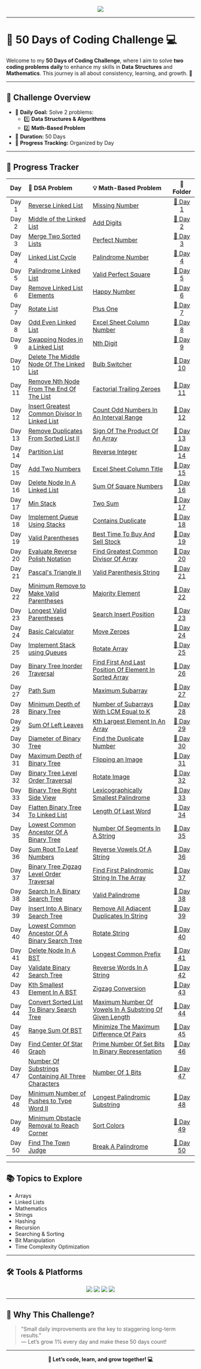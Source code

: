<p align="center">
  <img src="https://readme-typing-svg.herokuapp.com?font=Fira+Code&size=25&duration=3000&pause=500&color=FF5733&center=true&vCenter=true&width=800&height=50&lines=🚀+50+Days+of+Coding+Challenge+🎯" />
</p>

---

# 🌟 50 Days of Coding Challenge 💻

Welcome to my **50 Days of Coding Challenge**, where I aim to solve **two coding problems daily** to enhance my skills in **Data Structures** and **Mathematics**. This journey is all about consistency, learning, and growth. 🚀

---

## 🎯 Challenge Overview

- 🧩 **Daily Goal:** Solve 2 problems:
  - 1️⃣ **Data Structures & Algorithms**
  - 2️⃣ **Math-Based Problem**
- 📅 **Duration:** 50 Days
- 📂 **Progress Tracking:** Organized by Day

---

## 📅 Progress Tracker

| Day  | 🧠 DSA Problem                | 💡 Math-Based Problem         | 📂 Folder       |
|:----:|:-----------------------------|:-----------------------------|:---------------:|
| Day 1 | [Reverse Linked List](https://leetcode.com/problems/reverse-linked-list/) | [Missing Number](https://leetcode.com/problems/missing-number/) | [📁 Day 1](./Day%201/) |
| Day 2 | [Middle of the Linked List](https://leetcode.com/problems/middle-of-the-linked-list/) | [Add Digits](https://leetcode.com/problems/add-digits/) | [📁 Day 2](./Day%202/) |
| Day 3 | [Merge Two Sorted Lists](https://leetcode.com/problems/merge-two-sorted-lists/) | [Perfect Number](https://leetcode.com/problems/perfect-number/) | [📁 Day 3](./Day%203/) |
| Day 4 | [Linked List Cycle](https://leetcode.com/problems/linked-list-cycle/) | [Palindrome Number](https://leetcode.com/problems/palindrome-number/) | [📁 Day 4](./Day%204/) |
| Day 5 | [Palindrome Linked List](https://leetcode.com/problems/linked-list-cycle/) | [Valid Perfect Square](https://leetcode.com/problems/valid-perfect-square/) | [📁 Day 5](./Day%205/)    |
| Day 6 | [Remove Linked List Elements](https://leetcode.com/problems/remove-linked-list-elements/)| [Happy Number](https://leetcode.com/problems/happy-number/) | [📁 Day 6](./Day%206/)    |
| Day 7 | [Rotate List](https://leetcode.com/problems/rotate-list/)| [Plus One](https://leetcode.com/problems/plus-one/) | [📁 Day 7](./Day%207/)    |
| Day 8 | [Odd Even Linked List](https://leetcode.com/problems/odd-even-linked-list/)| [Excel Sheet Column Number](https://leetcode.com/problems/excel-sheet-column-number/)| [📁 Day 8](./Day%208/)    |
| Day 9 | [Swapping Nodes in a Linked List](https://leetcode.com/problems/swapping-nodes-in-a-linked-list/)| [Nth Digit](https://leetcode.com/problems/nth-digit/)| [📁 Day 9](./Day%209/)    |
| Day 10 | [Delete The Middle Node Of The Linked List](https://leetcode.com/problems/delete-the-middle-node-of-a-linked-list/)|[Bulb Switcher](https://leetcode.com/problems/bulb-switcher/)| [📁 Day 10](./Day%2010/)   |
| Day 11 | [Remove Nth Node From The End Of The List](https://leetcode.com/problems/remove-nth-node-from-end-of-list/)|[Factorial Trailing Zeroes](https://leetcode.com/problems/factorial-trailing-zeroes/)| [📁 Day 11](./Day%2011/)   |
| Day 12 |[Insert Greatest Common Divisor In Linked List](https://leetcode.com/problems/insert-greatest-common-divisors-in-linked-list/)|[Count Odd Numbers In An Interval Range](https://leetcode.com/problems/count-odd-numbers-in-an-interval-range/)| [📁 Day 12](./Day%2012/)   |
| Day 13 |[Remove Duplicates From Sorted List II](https://leetcode.com/problems/remove-duplicates-from-sorted-list-ii/)|[Sign Of The Product Of An Array](https://leetcode.com/problems/sign-of-the-product-of-an-array/)| [📁 Day 13](./Day%2013/)   |
| Day 14 |[Partition List](https://leetcode.com/problems/partition-list/)|[Reverse Integer](https://leetcode.com/problems/reverse-integer/)| [📁 Day 14](./Day%2014/)   |
| Day 15 |[Add Two Numbers](https://leetcode.com/problems/add-two-numbers/)|[Excel Sheet Column Title](https://leetcode.com/problems/excel-sheet-column-title/)| [📁 Day 15](./Day%2015/)   |
| Day 16 |[Delete Node In A Linked List](https://leetcode.com/problems/delete-node-in-a-linked-list/)|[Sum Of Square Numbers](https://leetcode.com/problems/sum-of-square-numbers/)| [📁 Day 16](./Day%2016/)   |
| Day 17 |[Min Stack](https://leetcode.com/problems/min-stack/)|[Two Sum](https://leetcode.com/problems/two-sum/)| [📁 Day 17](./Day%2017/)   |
| Day 18 |[Implement Queue Using Stacks](https://leetcode.com/problems/implement-queue-using-stacks/)|[Contains Duplicate](https://leetcode.com/problems/contains-duplicate/)| [📁 Day 18](./Day%2018/)   |
| Day 19 |[Valid Parentheses](https://leetcode.com/problems/valid-parentheses/)|[Best Time To Buy And Sell Stock](https://leetcode.com/problems/best-time-to-buy-and-sell-stock/)| [📁 Day 19](./Day%2019/)   |
| Day 20 |[Evaluate Reverse Polish Notation](https://leetcode.com/problems/evaluate-reverse-polish-notation/)|[Find Greatest Common Divisor Of Array](https://leetcode.com/problems/find-greatest-common-divisor-of-array/)| [📁 Day 20](./Day%2020/)   |
| Day 21 |[Pascal's Triangle II](https://leetcode.com/problems/pascals-triangle-ii/)|[Valid Parenthesis String](https://leetcode.com/problems/valid-parenthesis-string/)| [📁 Day 21](./Day%2021/)   |
| Day 22 |[Minimum Remove to Make Valid Parentheses](https://leetcode.com/problems/minimum-remove-to-make-valid-parentheses/)|[Majority Element](https://leetcode.com/problems/majority-element/)| [📁 Day 22](./Day%2022/)   |
| Day 23 |[Longest Valid Parentheses](https://leetcode.com/problems/longest-valid-parentheses/)|[Search Insert Position](https://leetcode.com/problems/search-insert-position/)| [📁 Day 23](./Day%2023/)   |
| Day 24 |[Basic Calculator](https://leetcode.com/problems/basic-calculator/)|[Move Zeroes](https://leetcode.com/problems/move-zeroes/)| [📁 Day 24](./Day%2024/)   |
| Day 25 |[Implement Stack using Queues](https://leetcode.com/problems/implement-stack-using-queues/)|[Rotate Array](https://leetcode.com/problems/rotate-array/)| [📁 Day 25](./Day%2025/)   |
| Day 26 |[Binary Tree Inorder Traversal](https://leetcode.com/problems/binary-tree-inorder-traversal/)|[Find First And Last Position Of Element In Sorted Array](https://leetcode.com/problems/find-first-and-last-position-of-element-in-sorted-array/)| [📁 Day 26](./Day%2026/)   |
| Day 27 |[Path Sum](https://leetcode.com/problems/path-sum/)|[Maximum Subarray](https://leetcode.com/problems/maximum-subarray/)| [📁 Day 27](./Day%2027/)   |
| Day 28 |[Minimum Depth of Binary Tree](https://leetcode.com/problems/minimum-depth-of-binary-tree/)|[Number of Subarrays With LCM Equal to K](https://leetcode.com/problems/number-of-subarrays-with-lcm-equal-to-k/)| [📁 Day 28](./Day%2028/)   |
| Day 29 |[Sum Of Left Leaves](https://leetcode.com/problems/sum-of-left-leaves/)|[Kth Largest Element In An Array](https://leetcode.com/problems/kth-largest-element-in-an-array/)| [📁 Day 29](./Day%2029/)   |
| Day 30 |[Diameter of Binary Tree](https://leetcode.com/problems/diameter-of-binary-tree/)|[Find the Duplicate Number](https://leetcode.com/problems/find-the-duplicate-number/)| [📁 Day 30](./Day%2030/)   |
| Day 31 |[Maximum Depth of Binary Tree](https://leetcode.com/problems/maximum-depth-of-binary-tree/)|[Flipping an Image](https://leetcode.com/problems/flipping-an-image/)| [📁 Day 31](./Day%2031/)   |
| Day 32 |[Binary Tree Level Order Traversal](https://leetcode.com/problems/binary-tree-level-order-traversal/)|[Rotate Image](https://leetcode.com/problems/rotate-image/)| [📁 Day 32](./Day%2032/)   |
| Day 33 |[Binary Tree Right Side View](https://leetcode.com/problems/binary-tree-right-side-view/)|[Lexicographically Smallest Palindrome](https://leetcode.com/problems/lexicographically-smallest-palindrome/)| [📁 Day 33](./Day%2033/)   |
| Day 34 |[Flatten Binary Tree To Linked List](https://leetcode.com/problems/flatten-binary-tree-to-linked-list/)|[Length Of Last Word](https://leetcode.com/problems/length-of-last-word/)| [📁 Day 34](./Day%2034/)   |
| Day 35 |[Lowest Common Ancestor Of A Binary Tree](https://leetcode.com/problems/lowest-common-ancestor-of-a-binary-tree/)|[Number Of Segments In A String](https://leetcode.com/problems/number-of-segments-in-a-string/)| [📁 Day 35](./Day%2035/)   |
| Day 36 |[Sum Root To Leaf Numbers](https://leetcode.com/problems/sum-root-to-leaf-numbers/)|[Reverse Vowels Of A String](https://leetcode.com/problems/reverse-vowels-of-a-string/)| [📁 Day 36](./Day%2036/)   |
| Day 37 |[Binary Tree Zigzag Level Order Traversal](https://leetcode.com/problems/binary-tree-zigzag-level-order-traversal/)|[Find First Palindromic String In The Array](https://leetcode.com/problems/find-first-palindromic-string-in-the-array/)| [📁 Day 37](./Day%2037/)   |
| Day 38 |[Search In A Binary Search Tree](https://leetcode.com/problems/search-in-a-binary-search-tree/)|[Valid Palindrome](https://leetcode.com/problems/valid-palindrome/)| [📁 Day 38](./Day%2038/)   |
| Day 39 |[Insert Into A Binary Search Tree](https://leetcode.com/problems/insert-into-a-binary-search-tree/)|[Remove All Adjacent Duplicates In String](https://leetcode.com/problems/remove-all-adjacent-duplicates-in-string/)| [📁 Day 39](./Day%2039/)   |
| Day 40 |[Lowest Common Ancestor Of A Binary Search Tree](https://leetcode.com/problems/lowest-common-ancestor-of-a-binary-search-tree/)|[Rotate String](https://leetcode.com/problems/rotate-string/)| [📁 Day 40](./Day%2040/)   |
| Day 41 |[Delete Node In A BST](https://leetcode.com/problems/delete-node-in-a-bst/)|[Longest Common Prefix](https://leetcode.com/problems/longest-common-prefix/)| [📁 Day 41](./Day%2041/)   |
| Day 42 |[Validate Binary Search Tree](https://leetcode.com/problems/validate-binary-search-tree/)|[Reverse Words In A String](https://leetcode.com/problems/reverse-words-in-a-string/)| [📁 Day 42](./Day%2042/)   |
| Day 43 |[Kth Smallest Element In A BST](https://leetcode.com/problems/kth-smallest-element-in-a-bst/)|[Zigzag Conversion](https://leetcode.com/problems/zigzag-conversion/)| [📁 Day 43](./Day%2043/)   |
| Day 44 |[Convert Sorted List To Binary Search Tree](https://leetcode.com/problems/convert-sorted-list-to-binary-search-tree/)|[Maximum Number Of Vowels In A Substring Of Given Length](https://leetcode.com/problems/maximum-number-of-vowels-in-a-substring-of-given-length/)| [📁 Day 44](./Day%2044/)   |
| Day 45 |[Range Sum Of BST](https://leetcode.com/problems/range-sum-of-bst/)|[Minimize The Maximum Difference Of Pairs](https://leetcode.com/problems/minimize-the-maximum-difference-of-pairs/)| [📁 Day 45](./Day%2045/)   |
| Day 46 |[Find Center Of Star Graph](https://leetcode.com/problems/find-center-of-star-graph/)|[Prime Number Of Set Bits In Binary Representation](https://leetcode.com/problems/prime-number-of-set-bits-in-binary-representation/)| [📁 Day 46](./Day%2046/)   |
| Day 47 |[Number Of Substrings Containing All Three Characters](https://leetcode.com/problems/number-of-substrings-containing-all-three-characters/)|[Number Of 1 Bits](https://leetcode.com/problems/number-of-1-bits/)| [📁 Day 47](./Day%2047/)   |
| Day 48 |[Minimum Number of Pushes to Type Word II](https://leetcode.com/problems/minimum-number-of-pushes-to-type-word-ii/)|[Longest Palindromic Substring](https://leetcode.com/problems/longest-palindromic-substring/)| [📁 Day 48](./Day%2048/)   |
| Day 49 |[Minimum Obstacle Removal to Reach Corner](https://leetcode.com/problems/minimum-obstacle-removal-to-reach-corner/)|[Sort Colors](https://leetcode.com/problems/sort-colors/)| [📁 Day 49](./Day%2049/)   |
| Day 50 |[Find The Town Judge](https://leetcode.com/problems/find-the-town-judge/)|[Break A Palindrome](https://leetcode.com/problems/break-a-palindrome/)| [📁 Day 50](./Day%2050/)   |

---

## 📚 Topics to Explore

- Arrays  
- Linked Lists  
- Mathematics  
- Strings  
- Hashing  
- Recursion  
- Searching & Sorting  
- Bit Manipulation  
- Time Complexity Optimization  

---

## 🛠️ Tools & Platforms

<p align="center">
  <img src="https://img.shields.io/badge/-C++-00599C?style=for-the-badge&logo=c%2b%2b&logoColor=white" />
  <img src="https://img.shields.io/badge/-LeetCode-FFA116?style=for-the-badge&logo=leetcode&logoColor=black" />
  <img src="https://img.shields.io/badge/-GitHub-black?style=for-the-badge&logo=github&logoColor=white" />
  <img src="https://img.shields.io/badge/-VSCode-007ACC?style=for-the-badge&logo=visual-studio-code&logoColor=white" />
</p>

---

## 🌟 Why This Challenge?

> "Small daily improvements are the key to staggering long-term results."  
> — Let’s grow 1% every day and make these 50 days count!

---

<p align="center">
  <strong>💪 Let’s code, learn, and grow together! 💻</strong>
</p>
